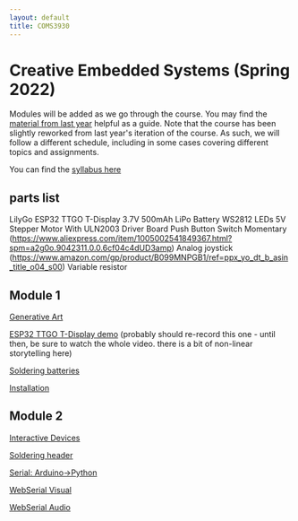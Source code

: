 ```yaml
---
layout: default
title: COMS3930
---
```

 
# Creative Embedded Systems (Spring 2022)


Modules will be added as we go through the course.
You may find the [material from last year](../spring2021) helpful as a guide.
Note that the course has been slightly reworked from last year's iteration of the course.
As such, we will follow a different schedule, including in some cases covering different topics and assignments.

You can find the [syllabus here](./syllabus.pdf)

## parts list

LilyGo ESP32 TTGO T-Display
3.7V 500mAh LiPo Battery
WS2812 LEDs
5V Stepper Motor With ULN2003 Driver Board
Push Button Switch Momentary (https://www.aliexpress.com/item/1005002541849367.html?spm=a2g0o.9042311.0.0.6cf04c4dUD3amp)
Analog joystick (https://www.amazon.com/gp/product/B099MNPGB1/ref=ppx_yo_dt_b_asin_title_o04_s00)
Variable resistor

## Module 1

[Generative Art](./mod1.md)

[ESP32 TTGO T-Display demo](https://youtu.be/adLUgmCJKnM) (probably should re-record this one - until then, be sure to watch the whole video. there is a bit of non-linear storytelling here)

[Soldering batteries](https://youtu.be/QM1rR0MHfmM)

[Installation](https://youtu.be/AR0eMbk_z5M)

## Module 2

[Interactive Devices](./mod2.md)

[Soldering header](https://youtu.be/rqZaLtoW9_Y)

[Serial: Arduino->Python](https://gist.github.com/santolucito/44410ed78def1b68b9994b74227f59ee)

[WebSerial Visual](./serialVisual.html)

[WebSerial Audio](./serialAudio.html)

